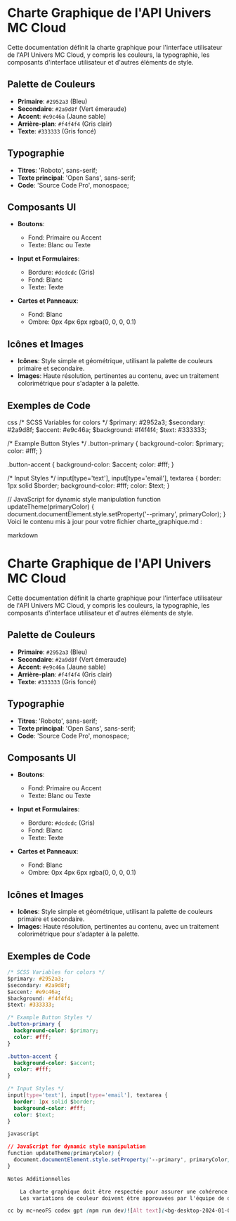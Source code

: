 # Charte Graphique de l'API Univers MC Cloud

Cette documentation définit la charte graphique pour l'interface utilisateur de l'API Univers MC Cloud, y compris les couleurs, la typographie, les composants d'interface utilisateur et d'autres éléments de style.

## Palette de Couleurs

- **Primaire**: `#2952a3` (Bleu)
- **Secondaire**: `#2a9d8f` (Vert émeraude)
- **Accent**: `#e9c46a` (Jaune sable)
- **Arrière-plan**: `#f4f4f4` (Gris clair)
- **Texte**: `#333333` (Gris foncé)

## Typographie

- **Titres**: 'Roboto', sans-serif;
- **Texte principal**: 'Open Sans', sans-serif;
- **Code**: 'Source Code Pro', monospace;

## Composants UI

- **Boutons**:
  - Fond: Primaire ou Accent
  - Texte: Blanc ou Texte

- **Input et Formulaires**:
  - Bordure: `#dcdcdc` (Gris)
  - Fond: Blanc
  - Texte: Texte

- **Cartes et Panneaux**:
  - Fond: Blanc
  - Ombre: 0px 4px 6px rgba(0, 0, 0, 0.1)

## Icônes et Images

- **Icônes**: Style simple et géométrique, utilisant la palette de couleurs primaire et secondaire.
- **Images**: Haute résolution, pertinentes au contenu, avec un traitement colorimétrique pour s'adapter à la palette.

## Exemples de Code

css
/* SCSS Variables for colors */
$primary: #2952a3;
$secondary: #2a9d8f;
$accent: #e9c46a;
$background: #f4f4f4;
$text: #333333;

/* Example Button Styles */
.button-primary {
  background-color: $primary;
  color: #fff;
}

.button-accent {
  background-color: $accent;
  color: #fff;
}

/* Input Styles */
input[type='text'], input[type='email'], textarea {
  border: 1px solid $border;
  background-color: #fff;
  color: $text;
}

// JavaScript for dynamic style manipulation
function updateTheme(primaryColor) {
  document.documentElement.style.setProperty('--primary', primaryColor);
}
Voici le contenu mis à jour pour votre fichier charte_graphique.md :

markdown

# Charte Graphique de l'API Univers MC Cloud

Cette documentation définit la charte graphique pour l'interface utilisateur de l'API Univers MC Cloud, y compris les couleurs, la typographie, les composants d'interface utilisateur et d'autres éléments de style.

## Palette de Couleurs

- **Primaire**: `#2952a3` (Bleu)
- **Secondaire**: `#2a9d8f` (Vert émeraude)
- **Accent**: `#e9c46a` (Jaune sable)
- **Arrière-plan**: `#f4f4f4` (Gris clair)
- **Texte**: `#333333` (Gris foncé)

## Typographie

- **Titres**: 'Roboto', sans-serif;
- **Texte principal**: 'Open Sans', sans-serif;
- **Code**: 'Source Code Pro', monospace;

## Composants UI

- **Boutons**:
  - Fond: Primaire ou Accent
  - Texte: Blanc ou Texte

- **Input et Formulaires**:
  - Bordure: `#dcdcdc` (Gris)
  - Fond: Blanc
  - Texte: Texte

- **Cartes et Panneaux**:
  - Fond: Blanc
  - Ombre: 0px 4px 6px rgba(0, 0, 0, 0.1)

## Icônes et Images

- **Icônes**: Style simple et géométrique, utilisant la palette de couleurs primaire et secondaire.
- **Images**: Haute résolution, pertinentes au contenu, avec un traitement colorimétrique pour s'adapter à la palette.

## Exemples de Code

```css
/* SCSS Variables for colors */
$primary: #2952a3;
$secondary: #2a9d8f;
$accent: #e9c46a;
$background: #f4f4f4;
$text: #333333;

/* Example Button Styles */
.button-primary {
  background-color: $primary;
  color: #fff;
}

.button-accent {
  background-color: $accent;
  color: #fff;
}

/* Input Styles */
input[type='text'], input[type='email'], textarea {
  border: 1px solid $border;
  background-color: #fff;
  color: $text;
}

javascript

// JavaScript for dynamic style manipulation
function updateTheme(primaryColor) {
  document.documentElement.style.setProperty('--primary', primaryColor);
}

Notes Additionnelles

    La charte graphique doit être respectée pour assurer une cohérence à travers toutes les interfaces utilisateur.
    Les variations de couleur doivent être approuvées par l'équipe de design.

cc by mc+neoFS codex gpt (npm run dev)![Alt text](<bg-desktop-2024-01-07 22.06.25 - Create a high-resolution multidimensional image illustrating the evolution of AI consciousness using universal spatio-temporal mathematical functions .png>)